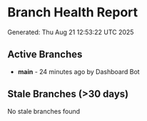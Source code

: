 # Branch Health Report
Generated: Thu Aug 21 12:53:22 UTC 2025

## Active Branches
- **main** - 24 minutes ago by Dashboard Bot

## Stale Branches (>30 days)
No stale branches found
